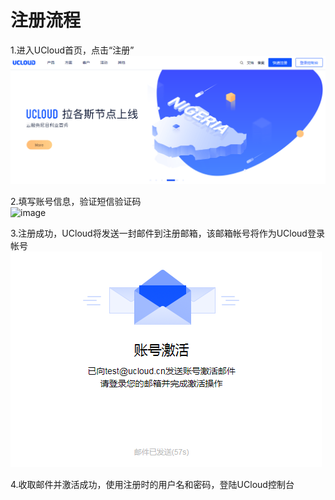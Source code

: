 

# 注册流程

1.进入UCloud首页，点击“注册”  
![](/images/account_20190102113711.png)

2.填写账号信息，验证短信验证码  
![image](https://github.com/user-attachments/assets/0092d596-77c2-4b8e-b0e2-e2826ced986f)


3.注册成功，UCloud将发送一封邮件到注册邮箱，该邮箱帐号将作为UCloud登录帐号  
![](/images/account_20190102115103.png)

4.收取邮件并激活成功，使用注册时的用户名和密码，登陆UCloud控制台
